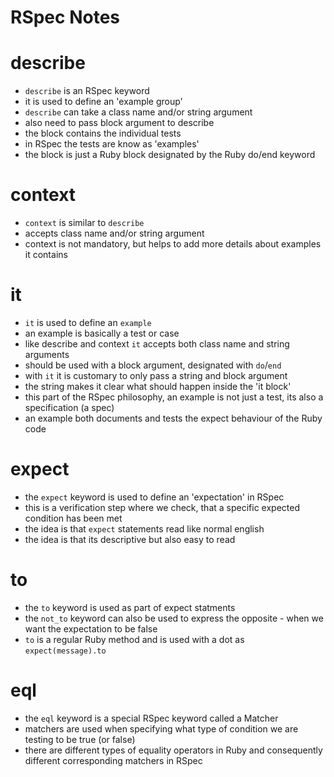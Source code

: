 # RSpec Notes

 # describe

- `describe` is an RSpec keyword
- it is used to define an 'example group'
- `describe` can take a class name and/or string argument
- also need to pass block argument to describe
- the block contains the individual tests
- in RSpec the tests are know as 'examples'
- the block is just a Ruby block designated by the Ruby do/end keyword

# context 

- `context` is similar to `describe`
- accepts class name and/or string argument
- context is not mandatory, but helps to add more details about examples it contains

# it

- `it` is used to define an `example`
- an example is basically a test or case
- like describe and context `it` accepts both class name and string arguments
- should be used with a block argument, designated with `do`/`end`
- with `it` it is customary to only pass a string and block argument
- the string makes it clear what should happen inside the 'it block'
- this part of the RSpec philosophy, an example is not just a test, its also a specification (a spec)
- an example both documents and tests the expect behaviour of the Ruby code

# expect

- the `expect` keyword is used to define an 'expectation' in RSpec
- this is a verification step where we check, that a specific expected condition has been met
- the idea is that `expect` statements read like normal english
- the idea is that its descriptive but also easy to read

# to

- the `to` keyword is used as part of expect statments
- the `not_to` keyword can also be used to express the opposite - when we want the expectation to be false
- `to` is a regular Ruby method and is used with a dot as `expect(message).to` 

# eql

- the `eql` keyword is a special RSpec keyword called a Matcher
- matchers are used when specifying what type of condition we are testing to be true (or false)
- there are different types of equality operators in Ruby and consequently different corresponding matchers in RSpec




